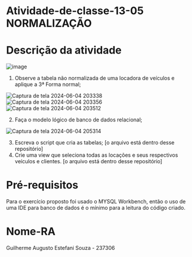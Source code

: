 # Atividade-de-classe-13-05 NORMALIZAÇÃO

# Descrição da atividade

![image](https://github.com/itsguisouza/Atividade-de-classe-13-05/assets/165524574/76aa69fe-c962-43e3-af5c-9c2a1a827b22)

1) Observe a tabela não normalizada de uma locadora de veículos e aplique a 3ª Forma normal;
   
![Captura de tela 2024-06-04 203338](https://github.com/itsguisouza/Atividade-de-classe-13-05/assets/165524574/fe870c0d-b181-4deb-b34e-79f04b1390b2)
![Captura de tela 2024-06-04 203356](https://github.com/itsguisouza/Atividade-de-classe-13-05/assets/165524574/622e607f-daa0-4577-9122-af46ef6440dd)
![Captura de tela 2024-06-04 203512](https://github.com/itsguisouza/Atividade-de-classe-13-05/assets/165524574/f43828e8-ca86-495a-af52-c16aba98f4ef)
   
2) Faça o modelo lógico de banco de dados relacional;

![Captura de tela 2024-06-04 205314](https://github.com/itsguisouza/Atividade-de-classe-13-05/assets/165524574/c1c26837-cf69-4d7d-b075-79b66ef151d1)
   
3) Escreva o script que cria as tabelas; [o arquivo está dentro desse repositório]
4) Crie uma view que seleciona todas as locações e seus respectivos veículos e clientes. [o arquivo está dentro desse repositório]

# Pré-requisitos

Para o exercício proposto foi usado o MYSQL Workbench, então o uso de uma IDE para banco de dados é o mínimo para a leitura do código criado.

# Nome-RA

Guilherme Augusto Estefani Souza - 237306
